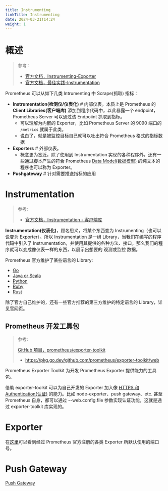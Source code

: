 ```yaml
---
title: Instrumenting
linkTitle: Instrumenting
date: 2024-03-21T14:24
weight: 1
---
```


# 概述

> 参考：
>
> - [官方文档，Instrumenting-Exporter](https://prometheus.io/docs/instrumenting/exporters/)
> - [官方文档，最佳实践-Instrumentation](https://prometheus.io/docs/practices/instrumentation/)

Prometheus 可以从如下几类 Intrumenting 中 Scrape(抓取) 指标：

- **Instrumentation(检测仪/仪表化)** # 内部仪表。本质上是 Prometheus 的 **Client Libraries(客户端库)** 添加到程序代码中，以此暴露一个 endpoint，Prometheus Server 可以通过该 Endpoiint 抓取到指标。
   - 可以理解为内嵌的 Exporter，比如 Prometheus Server 的 9090 端口的 `/metrics` 就属于此类。
   - 说白了，就是被监控目标自己就可以吐出符合 Prometheus 格式的指标数据
- **Exporters** # 外部仪表。
  - 概念更为宽泛，除了使用到 Instrumentation 实现的各种程序外，还有一些通过脚本产生的符合 Prometheus [Data Model(数据模型)](/docs/6.可观测性/监控系统/Prometheus/Storage(存储)/Data%20Model(数据模型).md) 的纯文本的程序也可以称为 Exporter。
- **Pushgateway** # 针对需要推送指标的应用

# Instrumentation

> 参考:
>
> - [官方文档，Instrumentation - 客户端库](https://prometheus.io/docs/instrumenting/clientlibs/)

**Instrumentation(仪表化)**，顾名思义，将某个东西变为 Instrumenting（也可以说变为 Exporter）。所以 Instrumentation 是一组 Library，当我们在编写的程序代码中引入了 Instrumentation，并使用其提供的各种方法、接口，那么我们的程序就可以变成像仪表一样的东西，以展示出想要的 观测或监控 数据。

Prometheus 官方维护了某些语言的 Library:

- [Go](https://github.com/prometheus/client_golang)
- [Java or Scala](https://github.com/prometheus/client_java)
- [Python](https://github.com/prometheus/client_python)
- [Ruby](https://github.com/prometheus/client_ruby)
- [Rust](https://github.com/prometheus/client_rust)

除了官方自己维护的，还有一些官方推荐的第三方维护的特定语言的 Library，详见官网页。

## Prometheus 开发工具包

> 参考:
>
> [GitHub 项目，prometheus/exporter-toolkit](https://github.com/prometheus/exporter-toolkit)
> - https://pkg.go.dev/github.com/prometheus/exporter-toolkit/web

Prometheus Exporter Toolkit 为开发 Prometheus Exporter 提供能力的工具包。

借助 exporter-toolkit 可以为自己开发的 Exporter 加入像 [HTTPS 和 Authentication(认证)](/docs/6.可观测性/监控系统/Prometheus/HTTPS%20和%20Authentication(认证).md) 的能力。比如 node-exporter、push gateway、etc. 甚至 Prometheus 自身，都可以通过 --web.config.file 参数实现认证功能，这就是通过 exporter-toolkit 库实现的。

# Exporter

在[这里](https://github.com/prometheus/prometheus/wiki/Default-port-allocations)可以看到经过 Prometheus 官方注册的各类 Exporter 所默认使用的端口号。

# Push Gateway

[Push Gateway](/docs/6.可观测性/监控系统/Instrumenting/Push%20Gateway.md)
